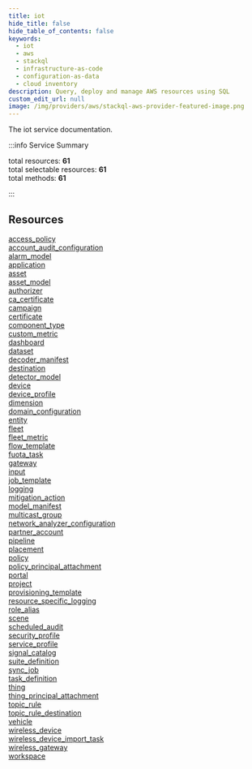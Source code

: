 ```yaml
---
title: iot
hide_title: false
hide_table_of_contents: false
keywords:
  - iot
  - aws
  - stackql
  - infrastructure-as-code
  - configuration-as-data
  - cloud inventory
description: Query, deploy and manage AWS resources using SQL
custom_edit_url: null
image: /img/providers/aws/stackql-aws-provider-featured-image.png
---
```


The iot service documentation.

:::info Service Summary

<div class="row">
<div class="providerDocColumn">
<span>total resources:&nbsp;<b>61</b></span><br />
<span>total selectable resources:&nbsp;<b>61</b></span><br />
<span>total methods:&nbsp;<b>61</b></span><br />
</div>
</div>

:::

## Resources
<div class="row">
<div class="providerDocColumn">
<a href="/providers/aws/iot/access_policy/">access_policy</a><br />
<a href="/providers/aws/iot/account_audit_configuration/">account_audit_configuration</a><br />
<a href="/providers/aws/iot/alarm_model/">alarm_model</a><br />
<a href="/providers/aws/iot/application/">application</a><br />
<a href="/providers/aws/iot/asset/">asset</a><br />
<a href="/providers/aws/iot/asset_model/">asset_model</a><br />
<a href="/providers/aws/iot/authorizer/">authorizer</a><br />
<a href="/providers/aws/iot/ca_certificate/">ca_certificate</a><br />
<a href="/providers/aws/iot/campaign/">campaign</a><br />
<a href="/providers/aws/iot/certificate/">certificate</a><br />
<a href="/providers/aws/iot/component_type/">component_type</a><br />
<a href="/providers/aws/iot/custom_metric/">custom_metric</a><br />
<a href="/providers/aws/iot/dashboard/">dashboard</a><br />
<a href="/providers/aws/iot/dataset/">dataset</a><br />
<a href="/providers/aws/iot/decoder_manifest/">decoder_manifest</a><br />
<a href="/providers/aws/iot/destination/">destination</a><br />
<a href="/providers/aws/iot/detector_model/">detector_model</a><br />
<a href="/providers/aws/iot/device/">device</a><br />
<a href="/providers/aws/iot/device_profile/">device_profile</a><br />
<a href="/providers/aws/iot/dimension/">dimension</a><br />
<a href="/providers/aws/iot/domain_configuration/">domain_configuration</a><br />
<a href="/providers/aws/iot/entity/">entity</a><br />
<a href="/providers/aws/iot/fleet/">fleet</a><br />
<a href="/providers/aws/iot/fleet_metric/">fleet_metric</a><br />
<a href="/providers/aws/iot/flow_template/">flow_template</a><br />
<a href="/providers/aws/iot/fuota_task/">fuota_task</a><br />
<a href="/providers/aws/iot/gateway/">gateway</a><br />
<a href="/providers/aws/iot/input/">input</a><br />
<a href="/providers/aws/iot/job_template/">job_template</a><br />
<a href="/providers/aws/iot/logging/">logging</a><br />
<a href="/providers/aws/iot/mitigation_action/">mitigation_action</a>
</div>
<div class="providerDocColumn">
<a href="/providers/aws/iot/model_manifest/">model_manifest</a><br />
<a href="/providers/aws/iot/multicast_group/">multicast_group</a><br />
<a href="/providers/aws/iot/network_analyzer_configuration/">network_analyzer_configuration</a><br />
<a href="/providers/aws/iot/partner_account/">partner_account</a><br />
<a href="/providers/aws/iot/pipeline/">pipeline</a><br />
<a href="/providers/aws/iot/placement/">placement</a><br />
<a href="/providers/aws/iot/policy/">policy</a><br />
<a href="/providers/aws/iot/policy_principal_attachment/">policy_principal_attachment</a><br />
<a href="/providers/aws/iot/portal/">portal</a><br />
<a href="/providers/aws/iot/project/">project</a><br />
<a href="/providers/aws/iot/provisioning_template/">provisioning_template</a><br />
<a href="/providers/aws/iot/resource_specific_logging/">resource_specific_logging</a><br />
<a href="/providers/aws/iot/role_alias/">role_alias</a><br />
<a href="/providers/aws/iot/scene/">scene</a><br />
<a href="/providers/aws/iot/scheduled_audit/">scheduled_audit</a><br />
<a href="/providers/aws/iot/security_profile/">security_profile</a><br />
<a href="/providers/aws/iot/service_profile/">service_profile</a><br />
<a href="/providers/aws/iot/signal_catalog/">signal_catalog</a><br />
<a href="/providers/aws/iot/suite_definition/">suite_definition</a><br />
<a href="/providers/aws/iot/sync_job/">sync_job</a><br />
<a href="/providers/aws/iot/task_definition/">task_definition</a><br />
<a href="/providers/aws/iot/thing/">thing</a><br />
<a href="/providers/aws/iot/thing_principal_attachment/">thing_principal_attachment</a><br />
<a href="/providers/aws/iot/topic_rule/">topic_rule</a><br />
<a href="/providers/aws/iot/topic_rule_destination/">topic_rule_destination</a><br />
<a href="/providers/aws/iot/vehicle/">vehicle</a><br />
<a href="/providers/aws/iot/wireless_device/">wireless_device</a><br />
<a href="/providers/aws/iot/wireless_device_import_task/">wireless_device_import_task</a><br />
<a href="/providers/aws/iot/wireless_gateway/">wireless_gateway</a><br />
<a href="/providers/aws/iot/workspace/">workspace</a>
</div>
</div>